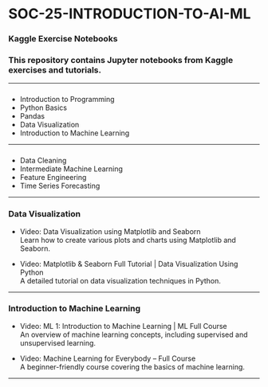 # SOC-25-INTRODUCTION-TO-AI-ML
### Kaggle Exercise Notebooks

### This repository contains Jupyter notebooks from Kaggle exercises and tutorials. 
---

### 
- Introduction to Programming
- Python Basics
- Pandas
- Data Visualization
- Introduction to Machine Learning

---

### 
- Data Cleaning
- Intermediate Machine Learning
- Feature Engineering
- Time Series Forecasting

---
### Data Visualization
- Video: Data Visualization using Matplotlib and Seaborn  
  Learn how to create various plots and charts using Matplotlib and Seaborn.

- Video: Matplotlib & Seaborn Full Tutorial | Data Visualization Using Python  
  A detailed tutorial on data visualization techniques in Python.

---

###  Introduction to Machine Learning
- Video: ML 1: Introduction to Machine Learning | ML Full Course  
  An overview of machine learning concepts, including supervised and unsupervised learning.

- Video: Machine Learning for Everybody – Full Course  
  A beginner-friendly course covering the basics of machine learning.

---
